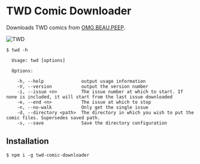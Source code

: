 # TWD Comic Downloader

Downloads TWD comics from [OMG.BEAU.PEEP](http://www.omgbeaupeep.com).

![TWD](http://www.omgbeaupeep.com/comics/mangas/The%20Walking%20Dead/001%20-%20The%20Walking%20Dead%20001/The-Walking-Dead-Comic-001.jpg)

```
$ twd -h

  Usage: twd [options]

  Options:

    -h, --help              output usage information
    -V, --version           output the version number
    -i, --issue <n>         The issue number at which to start. If none is included, it will start from the last issue downloaded
    -e, --end <n>           The issue at which to stop
    -n, --no-walk           Only get the single issue
    -d, --directory <path>  The directory in which you wish to put the comic files. Supersedes saved path.
    -s, --save              Save the directory configuration
```

## Installation

```
$ npm i -g twd-comic-downloader
```
